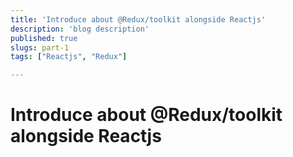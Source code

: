 ```yaml
---
title: 'Introduce about @Redux/toolkit alongside Reactjs'
description: 'blog description'
published: true
slugs: part-1
tags: ["Reactjs", "Redux"]

---
```


# Introduce about @Redux/toolkit alongside Reactjs
